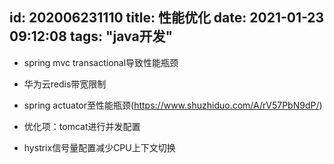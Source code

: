 id: 202006231110
title: 性能优化
date: 2021-01-23 09:12:08
tags: "java开发"
---------

* spring mvc transactional导致性能瓶颈

* 华为云redis带宽限制

* spring actuator至性能瓶颈(https://www.shuzhiduo.com/A/rV57PbN9dP/)

* 优化项：tomcat进行并发配置

* hystrix信号量配置减少CPU上下文切换

